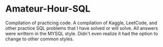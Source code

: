 # Amateur-Hour-SQL
Compilation of practicing code.
A compilation of Kaggle, LeetCode, and other practice SQL problems that I have solved or will solve. 
All answers were writtern in the MYSQL style. Didn't even realize it had the option to change to other common styles. 
